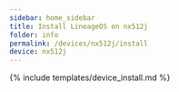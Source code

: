 ```yaml
---
sidebar: home_sidebar
title: Install LineageOS on nx512j
folder: info
permalink: /devices/nx512j/install
device: nx512j
---
```

{% include templates/device_install.md %}
